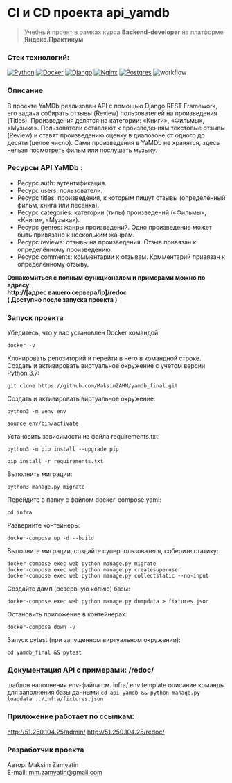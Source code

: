 # CI и CD проекта api_yamdb
>Учебный проект в рамках курса __Backend-developer__ на платформе __Яндекс.Практикум__

### Стек технологий:

[![Python](https://camo.githubusercontent.com/f13f8c8fd603bd94f3c006d5650ea82b0213e94c54ac4b93e1d56f765a068882/68747470733a2f2f696d672e736869656c64732e696f2f62616467652f4d616465253230776974682d507974686f6e2d677265656e3f6c6f676f3d707974686f6e266c6f676f436f6c6f723d776869746526636f6c6f72)](https://www.python.org/) [![Docker](https://camo.githubusercontent.com/68b1b15acde4efc8a882ad9dc399d73a7d72d6ffb69fd47f95c60772976d1218/68747470733a2f2f696d672e736869656c64732e696f2f7374617469632f76313f6d6573736167653d646f636b6572266c6f676f3d646f636b6572266c6162656c436f6c6f723d35633563356326636f6c6f723d303032633636266c6f676f436f6c6f723d7768697465266c6162656c3d253230267374796c653d706c6173746963)](https://www.docker.com/) [![Django](https://camo.githubusercontent.com/36cd67e6d0292012b0c84f7ca1c60697fe15d9c2a5a8171d2229a877f321298d/68747470733a2f2f696d672e736869656c64732e696f2f7374617469632f76313f6d6573736167653d646a616e676f266c6f676f3d646a616e676f266c6162656c436f6c6f723d35633563356326636f6c6f723d306334623333266c6f676f436f6c6f723d7768697465266c6162656c3d253230267374796c653d706c6173746963)](https://www.djangoproject.com/) [![Nginx](https://camo.githubusercontent.com/ea3d94458fad94b44b35ed0d03b6cf7bc2054d334d6f669f29807fa7a52ab90d/68747470733a2f2f696d672e736869656c64732e696f2f7374617469632f76313f6d6573736167653d6e67696e78266c6f676f3d6e67696e78266c6162656c436f6c6f723d35633563356326636f6c6f723d303039393030266c6f676f436f6c6f723d7768697465266c6162656c3d253230267374796c653d706c6173746963)](https://nginx.org/) [![Postgres](https://camo.githubusercontent.com/ad8e4b6c04b8f9caec8d7c47e9d79110724148c57282007ca247424871f3626f/68747470733a2f2f696d672e736869656c64732e696f2f7374617469632f76313f6d6573736167653d706f737467726573716c266c6f676f3d706f737467726573716c266c6162656c436f6c6f723d35633563356326636f6c6f723d313138326333266c6f676f436f6c6f723d7768697465266c6162656c3d253230267374796c653d706c6173746963)](https://www.postgresql.org/) ![workflow](https://github.com//MaksimZAHM/yamdb_final/actions/workflows/yamdb_workflow.yml/badge.svg)

### Описание
В проекте YaMDb реализован API с помощью Django REST Framework, его задача собирать отзывы (Review) пользователей на произведения (Titles). Произведения делятся на категории: «Книги», «Фильмы», «Музыка».
Пользователи оставляют к произведениям текстовые отзывы (Review) и ставят произведению оценку в диапозоне от одного до десяти (целое число).
Сами произведения в YaMDb не хранятся, здесь нельзя посмотреть фильм или послушать музыку.

### Ресурсы API  __YaMDb__ :

* Ресурс auth: аутентификация.
* Ресурс users: пользователи.
* Ресурс titles: произведения, к которым пишут отзывы (определённый фильм, книга или песенка).
* Ресурс categories: категории (типы) произведений («Фильмы», «Книги», «Музыка»).
* Ресурс genres: жанры произведений. Одно произведение может быть привязано к нескольким жанрам.
* Ресурс reviews: отзывы на произведения. Отзыв привязан к определённому произведению.
* Ресурс comments: комментарии к отзывам. Комментарий привязан к определённому отзыву.

__Ознакомиться с полным функционалом и примерами можно по адресу__   
__http://[адрес вашего сервера/ip]/redoc__  
__( Доступно после запуска проекта )__

### Запуск проекта 
Убедитесь, что у вас установлен Docker командой:

```
docker -v
```

Клонировать репозиторий и перейти в него в командной строке. Создать и активировать виртуальное окружение c учетом версии Python 3.7:

```
git clone https://github.com/MaksimZAHM/yamdb_final.git
```

Cоздать и активировать виртуальное окружение:

```
python3 -m venv env
```
```
source env/bin/activate
```

Установить зависимости из файла requirements.txt:

```
python3 -m pip install --upgrade pip
```
```
pip install -r requirements.txt
```

Выполнить миграции:

```
python3 manage.py migrate
```

Перейдите в папку с файлом docker-compose.yaml:

```
cd infra
```

Разверните контейнеры:

```
docker-compose up -d --build
```

Выполните миграции, создайте суперпользователя, соберите статику:

```
docker-compose exec web python manage.py migrate
docker-compose exec web python manage.py createsuperuser
docker-compose exec web python manage.py collectstatic --no-input
```


Создайте дамп (резервную копию) базы:

```
docker-compose exec web python manage.py dumpdata > fixtures.json
```

Остановить приложение в контейнерах:


```
docker-compose down -v
```

Запуск pytest (при запущенном виртуальном окружении):


```
cd yamdb_final && pytest
```

### Документация API с примерами: /redoc/
шаблон наполнения env-файла
см.
infra/.env.template
описание команды для заполнения базы данными
`cd api_yamdb && python manage.py loaddata ../infra/fixtures.json`

### Приложение работает по ссылкам:
http://51.250.104.25/admin/
http://51.250.104.25/redoc/

### Разработчик проекта

Автор: Maksim Zamyatin  
E-mail: [mm.zamyatin@gmail.com](mailto:mm.zamyatin@gmail.com)
